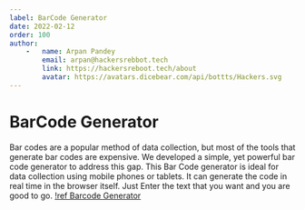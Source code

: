 ```yaml
---
label: BarCode Generator
date: 2022-02-12
order: 100
author:
    -   name: Arpan Pandey
        email: arpan@hackersrebbot.tech
        link: https://hackersreboot.tech/about
        avatar: https://avatars.dicebear.com/api/bottts/Hackers.svg
---
```


# BarCode Generator
Bar codes are a popular method of data collection, but most of the tools that generate bar codes are expensive. We developed a simple, yet powerful bar code generator to address this gap.
This Bar Code generator is ideal for data collection using mobile phones or tablets. It can generate the code in real time in the browser itself. Just Enter the text that you want and you are good to go.
[!ref Barcode Generator](https://devarmyknife.hackersreboot.tech/generators/barcode)